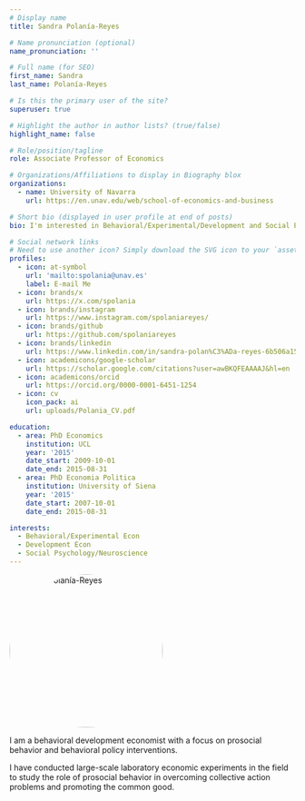 ```yaml
---
# Display name
title: Sandra Polanía-Reyes

# Name pronunciation (optional)
name_pronunciation: ''

# Full name (for SEO)
first_name: Sandra
last_name: Polanía-Reyes

# Is this the primary user of the site?
superuser: true

# Highlight the author in author lists? (true/false)
highlight_name: false

# Role/position/tagline
role: Associate Professor of Economics

# Organizations/Affiliations to display in Biography blox
organizations:
  - name: University of Navarra
    url: https://en.unav.edu/web/school-of-economics-and-business

# Short bio (displayed in user profile at end of posts)
bio: I'm interested in Behavioral/Experimental/Development and Social Psychology 

# Social network links
# Need to use another icon? Simply download the SVG icon to your `assets/media/icons/` folder.
profiles:
  - icon: at-symbol
    url: 'mailto:spolania@unav.es'
    label: E-mail Me
  - icon: brands/x
    url: https://x.com/spolania
  - icon: brands/instagram
    url: https://www.instagram.com/spolaniareyes/
  - icon: brands/github
    url: https://github.com/spolaniareyes
  - icon: brands/linkedin
    url: https://www.linkedin.com/in/sandra-polan%C3%ADa-reyes-6b506a15/
  - icon: academicons/google-scholar
    url: https://scholar.google.com/citations?user=awBKQFEAAAAJ&hl=en
  - icon: academicons/orcid
    url: https://orcid.org/0000-0001-6451-1254
  - icon: cv
    icon_pack: ai
    url: uploads/Polania_CV.pdf

education:
  - area: PhD Economics 
    institution: UCL
    year: '2015'
    date_start: 2009-10-01
    date_end: 2015-08-31
  - area: PhD Economia Politica
    institution: University of Siena
    year: '2015'
    date_start: 2007-10-01
    date_end: 2015-08-31

interests:
  - Behavioral/Experimental Econ
  - Development Econ
  - Social Psychology/Neuroscience
---
```

<!-- The image tag with custom styling should use HTML -->

<img src=spolaniareyes/avatar.JPG alt="Sandra Polanía-Reyes" style=border-radius:70%;width:270px;height:270px>                                                          

I am a behavioral development economist with a focus on prosocial behavior and behavioral policy interventions. 

I have conducted large-scale laboratory economic experiments in the field to study the role of prosocial behavior in overcoming collective action problems and promoting the common good.